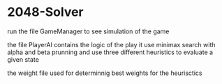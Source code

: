 # 2048-Solver
run the file GameManager to see simulation of the game

the file PlayerAI contains the logic of the play it use minimax search
with alpha and beta prunning and use three different heuristics to evaluate
a given state

the weight file used for determinnig best weights for the heurisctics
